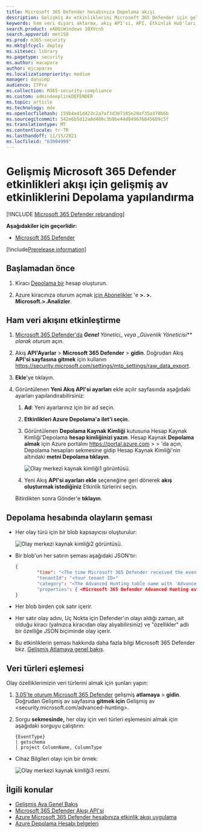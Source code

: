 ```yaml
---
title: Microsoft 365 Defender hesabınıza Depolama akışı
description: Gelişmiş Av etkinliklerini Microsoft 365 Defender için gelişmiş av etkinliklerini yapılandırmayı Depolama öğrenin.
keywords: ham veri dışarı aktarma, akış API'si, API, Etkinlik Hub'ları, Azure depolama, depolama hesabı, Gelişmiş Av, ham veri paylaşımı
search.product: eADQiWindows 10XVcnh
search.appverid: met150
ms.prod: m365-security
ms.mktglfcycl: deploy
ms.sitesec: library
ms.pagetype: security
ms.author: macapara
author: mjcaparas
ms.localizationpriority: medium
manager: dansimp
audience: ITPro
ms.collection: M365-security-compliance
ms.custom: admindeeplinkDEFENDER
ms.topic: article
ms.technology: mde
ms.openlocfilehash: 159b4a41d423c2a7af3d367185e29af35a378b6b
ms.sourcegitcommit: 542e6b5d12a8d400c3b9be44d849676845609c5f
ms.translationtype: MT
ms.contentlocale: tr-TR
ms.lasthandoff: 11/15/2021
ms.locfileid: "63004999"
---
```

# <a name="configure-microsoft-365-defender-to-stream-advanced-hunting-events-to-your-storage-account"></a>Gelişmiş Microsoft 365 Defender etkinlikleri akışı için gelişmiş av etkinliklerini Depolama yapılandırma

[!INCLUDE [Microsoft 365 Defender rebranding](../../includes/microsoft-defender.md)]


**Aşağıdakiler için geçerlidir:**
- [Microsoft 365 Defender](https://go.microsoft.com/fwlink/?linkid=2118804)

[!include[Prerelease information](../../includes/prerelease.md)]

## <a name="before-you-begin"></a>Başlamadan önce

1. Kiracı [Depolama bir](/azure/storage/common/storage-account-overview) hesap oluşturun.

2. Azure kiracınıza oturum açmak [için Abonelikler](https://ms.portal.azure.com/) 'e **>. >. Microsoft.>.Analizler**.

## <a name="enable-raw-data-streaming"></a>Ham veri akışını etkinleştirme

1. <a href="https://go.microsoft.com/fwlink/p/?linkid=2077139" target="_blank">Microsoft 365 Defender'da</a> ***Genel** Yönetici_ veya _*_Güvenlik Yöneticisi** olarak oturum_ açın.

2. Akış **API'Ayarlar** \> **Microsoft 365 Defender** \> **gidin**. Doğrudan Akış **API'si sayfasına gitmek** için kullanın <https://security.microsoft.com/settings/mtp_settings/raw_data_export>.

3. **Ekle**'ye tıklayın.

4. Görüntülenen **Yeni Akış API'si ayarları** ekle açılır sayfasında aşağıdaki ayarları yapılandırabilirsiniz:
   1. **Ad**: Yeni ayarlarınız için bir ad seçin.
   2. **Etkinlikleri Azure Depolama'a ilet'i seçin**.
   3. Görüntülenen **Depolama Kaynak Kimliği** kutusuna Hesap Kaynak Kimliği'Depolama **hesap kimliğinizi yazın**. Hesap Kaynak **Depolama almak** için Azure portalını <https://portal.azure.com> \> \> 'da açın, Depolama hesapları sekmesine gidip Hesap Kaynak Kimliği'nin altındaki **metni Depolama tıklayın**.

      ![Olay merkezi kaynak kimliği1 görüntüsü.](../defender-endpoint/images/storage-account-resource-id.png)

   4. Yeni Akış **API'si ayarları ekle** seçeneğine geri dönerek **akış oluşturmak istediğiniz** Etkinlik türlerini seçin.

   Bitirdikten sonra Gönder'e **tıklayın**.

## <a name="the-schema-of-the-events-in-the-storage-account"></a>Depolama hesabında olayların şeması

- Her olay türü için bir blob kapsayıcısı oluşturulur:

  ![Olay merkezi kaynak kimliği2 görüntüsü.](../defender-endpoint/images/storage-account-event-schema.png)

- Bir blob'un her satırın şeması aşağıdaki JSON'tır:

  ```JSON
  {
          "time": "<The time Microsoft 365 Defender received the event>"
          "tenantId": "<Your tenant ID>"
          "category": "<The Advanced Hunting table name with 'AdvancedHunting-' prefix>"
          "properties": { <Microsoft 365 Defender Advanced Hunting event as Json> }
  }
  ```

- Her blob birden çok satır içerir.

- Her satır olay adını, Uç Nokta için Defender'ın olayı aldığı zaman, ait olduğu kiracı (yalnızca kiracıdan olay alıyabilirsiniz) ve "özellikler" adlı bir özelliğe JSON biçiminde olay içerir.

- Bu etkinliklerin şeması hakkında daha fazla bilgi Microsoft 365 Defender bkz. [Gelişmiş Atlamaya genel bakış](../defender/advanced-hunting-overview.md).

## <a name="data-types-mapping"></a>Veri türleri eşlemesi

Olay özelliklerimizin veri türlerini almak için şunları yapın:

1. <a href="https://go.microsoft.com/fwlink/p/?linkid=2077139" target="_blank">3.05'te oturum Microsoft 365 Defender</a> gelişmiş **atlamaya** \> **gidin**. Doğrudan Gelişmiş av sayfasına **gitmek için** Gelişmiş av <security.microsoft.com/advanced-hunting>.

2. Sorgu **sekmesinde,** her olay için veri türleri eşlemesini almak için aşağıdaki sorguyu çalıştırın:

   ```text
   {EventType}
   | getschema
   | project ColumnName, ColumnType
   ```

- Cihaz Bilgileri olayı için bir örnek:

  ![Olay merkezi kaynak kimliği3 resmi.](../defender-endpoint/images/machine-info-datatype-example.png)

## <a name="related-topics"></a>İlgili konular

- [Gelişmiş Ava Genel Bakış](../defender/advanced-hunting-overview.md)
- [Microsoft 365 Defender Akışı API'si](streaming-api.md)
- [Azure Microsoft 365 Defender hesabınıza etkinlik akışı uygulama](streaming-api-storage.md)
- [Azure Depolama Hesabı belgeleri](/azure/storage/common/storage-account-overview)

